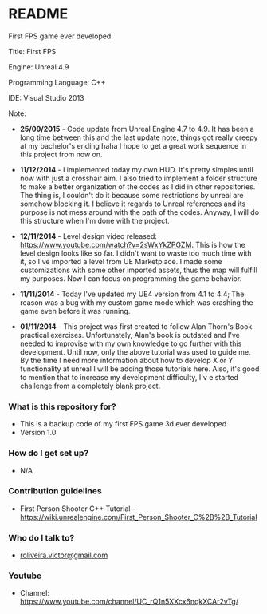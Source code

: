 # README #

First FPS game ever developed.

Title: First FPS

Engine: Unreal 4.9

Programming Language: C++

IDE: Visual Studio 2013

Note:

* **25/09/2015** - Code update from Unreal Engine 4.7 to 4.9. It has been a long time between this and the last update note, things got really creepy at my bachelor's ending haha I hope to get a great work sequence in this project from now on.

* **11/12/2014** - I implemented today my own HUD. It's pretty simples until now with just a crosshair aim. I also tried to implement a folder structure to make a better organization of the codes as I did in other repositories. The thing is, I couldn't do it because some restrictions by unreal are somehow blocking it. I believe it regards to Unreal references and its purpose is not mess around with the path of the codes. Anyway, I will do this structure when I'm done with the project.

* **12/11/2014** - Level design video released: https://www.youtube.com/watch?v=2sWxYkZPGZM. This is how the level design looks like so far. I didn't want to waste too much time with it, so I've imported a level from UE Marketplace. I made some customizations with some other imported assets, thus the map will fulfill my purposes. Now I can focus on programming the game behavior.

* **11/11/2014** - Today I've updated my UE4 version from 4.1 to 4.4; The reason was a bug with my custom game mode which was crashing the game even before it was running.

* **01/11/2014** - This project was first created to follow Alan Thorn's Book practical exercises. Unfortunately, Alan's book is outdated and I've needed to improvise with my own knowledge to go further with this development. Until now, only the above tutorial was used to guide me. By the time I need more information about how to develop X or Y functionality at unreal I will be adding those tutorials here. Also, it's good to mention that to increase my development difficulty, I'v e started challenge from a completely blank project.

### What is this repository for? ###

* This is a backup code of my first FPS game 3d ever developed
* Version 1.0

### How do I get set up? ###

* N/A

### Contribution guidelines ###

* First Person Shooter C++ Tutorial - https://wiki.unrealengine.com/First_Person_Shooter_C%2B%2B_Tutorial

### Who do I talk to? ###

* roliveira.victor@gmail.com


### Youtube ###

* Channel: https://www.youtube.com/channel/UC_rQ1n5XXcx6nqkXCAr2vTg/
